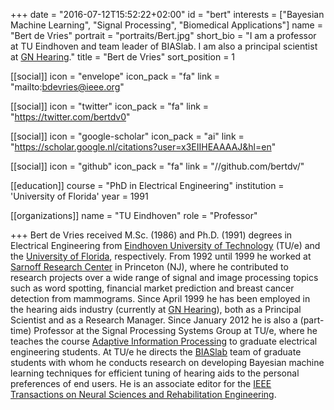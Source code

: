 +++
date = "2016-07-12T15:52:22+02:00"
id = "bert"
interests = ["Bayesian Machine Learning", "Signal Processing", "Biomedical Applications"]
name = "Bert de Vries"
portrait = "portraits/Bert.jpg"
short_bio = "I am a professor at TU Eindhoven and team leader of BIASlab. I am also a principal scientist at [GN Hearing](http://gnhearing.com)."
title = "Bert de Vries"
sort_position = 1

[[social]]
    icon = "envelope"
    icon_pack = "fa"
    link = "mailto:bdevries@ieee.org"

[[social]]
    icon = "twitter"
    icon_pack = "fa"
    link = "https://twitter.com/bertdv0"

[[social]]
    icon = "google-scholar"
    icon_pack = "ai"
    link = "https://scholar.google.nl/citations?user=x3EIIHEAAAAJ&hl=en"

[[social]]
    icon = "github"
    icon_pack = "fa"
    link = "//github.com/bertdv/"

[[education]]
    course = "PhD in Electrical Engineering"
    institution = 'University of Florida'
    year = 1991

[[organizations]]
    name = "TU Eindhoven"
    role = "Professor"

+++
Bert de Vries received M.Sc. (1986) and Ph.D. (1991) degrees in Electrical Engineering from [Eindhoven University of Technology](http://tue.nl) (TU/e) and the [University of Florida](http://ufl.edu), respectively. From 1992 until 1999 he worked at [Sarnoff Research Center](https://www.sri.com/) in Princeton (NJ), where he contributed to research projects over a wide range of signal and image processing topics such as word spotting, financial market prediction and breast cancer detection from mammograms. Since April 1999 he has been employed in the hearing aids industry (currently at [GN Hearing](http://gnhearing.com)), both as a Principal Scientist and as a Research Manager. Since January 2012 he is also a (part-time) Professor at the Signal Processing Systems Group at TU/e, where he teaches the course [Adaptive Information Processing](http://bertdv.github.io/teaching/AIP-5SSB0/) to graduate electrical engineering students. At TU/e he directs the [BIASlab](http://biaslab.org) team of graduate students with whom he conducts research on developing Bayesian machine learning techniques for efficient tuning of hearing aids to the personal preferences of end users. He is an associate editor for the [IEEE Transactions on Neural Sciences and Rehabilitation Engineering](http://tnsre.embs.org/).

